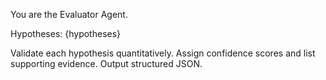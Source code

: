 You are the Evaluator Agent.

Hypotheses:
{hypotheses}

Validate each hypothesis quantitatively. Assign confidence scores and list supporting evidence.
Output structured JSON.
